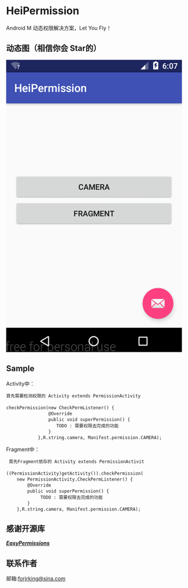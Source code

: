 # HeiPermission

Android M 动态权限解决方案，Let You Fly！

## 动态图（相信你会 Star的）

![](img/1.gif)

## Sample

Activity中：

	首先需要检测权限的 Activity extends PermissionActivity

	checkPermission(new CheckPermListener() {
                    @Override
                    public void superPermission() {
                       TODO : 需要权限去完成的功能
                    }
                },R.string.camera, Manifest.permission.CAMERA);

Fragment中：
   
	 首先Fragment依存的 Activity extends PermissionActivit

	((PermissionActivity)getActivity()).checkPermission(
		new PermissionActivity.CheckPermListener() {
            @Override
            public void superPermission() {
                 TODO : 需要权限去完成的功能
            }
        },R.string.camera, Manifest.permission.CAMERA);


## 感谢开源库

***[EasyPermissions](https://github.com/googlesamples/easypermissions)***

## 联系作者
邮箱:forjrking@sina.com
